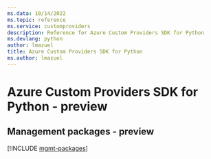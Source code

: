 ```yaml
---
ms.data: 10/14/2022
ms.topic: reference
ms.service: customproviders
description: Reference for Azure Custom Providers SDK for Python
ms.devlang: python
author: lmazuel
title: Azure Custom Providers SDK for Python
ms.author: lmazuel
---
```

# Azure Custom Providers SDK for Python - preview

## Management packages - preview
[!INCLUDE [mgmt-packages](custom-providers-mgmt-index.md)]